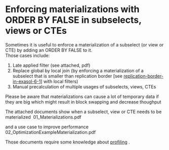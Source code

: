 # Enforcing materializations with ORDER BY FALSE in subselects, views or CTEs 
Sometimes it is useful to enforce a materialization of a subselect (or view or CTE) by adding an ORDER BY FALSE to it.  
Those cases include:

1. Late applied filter (see attached, pdf)
2. Replace global by local join (by enforcing a materialization of a subselect that is smaller than replication border [see [replication-border-in-exasol-6-1](https://community.exasol.com/t5/database-features/replication-border-in-exasol-6-1/ta-p/1727)] with local filters)
3. Manual precalculation of multiple usages of subselects, views, CTEs

Please be aware that materializations can cause a lot of temporary data if they are big which might result in block swapping and decrease thoughput

The attached documents show when a subselect, view or CTE needs to be materialized  01_Materializations.pdf 

and a use case to improve performance 02_OptimizationExampleMaterialization.pdf 

Those documents require some knowledge about [profiling](https://community.exasol.com/t5/database-features/how-to-explain-query-performance-using-profiling/ta-p/1608) .

